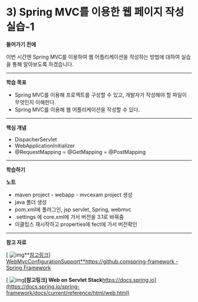 # 3) Spring MVC를 이용한 웹 페이지 작성 실습-1

**들어가기 전에**

이번 시간엔 Spring MVC를 이용하여 웹 어플리케이션을 작성하는 방법에 대하여 실습을 통해 알아보도록 하겠습니다.

 

 

------

**학습 목표**

- Spring MVC를 이용해 프로젝트를 구성할 수 있고, 개발자가 작성해야 할 파일이 무엇인지 이해한다.
- Spring MVC를 이용해 웹 어플리케이션을 작성할 수 있다.

 

 

------

**핵심 개념**

- DispacherServlet
- WebApplicationInitializer
- @RequestMapping = @GetMapping = @PostMapping



 

------

**학습하기**

**노트**

- maven project - webapp - mvcexam project 생성
- java 폴더 생성
- pom.xml에 플러그인, jsp servlet, Spring, webmvc
- .settings 에 core.xml에 가서 버전을 3.1로 바꿔줌
- 이클립스 재시작하고 properties에 fect에 가서 버전확인

------

**참고 자료**

[ ![img](https://cphinf.pstatic.net/mooc/20180219_1/1519005924957WqtFg_PNG/vqqCHR7IDcLcwZlBXyTy.png?type=mfullfill_199_148)**[참고링크\] WebMvcConfigurationSupport**https://github.comspring-framework - Spring Framework](https://github.com/spring-projects/spring-framework/blob/master/spring-webmvc/src/main/java/org/springframework/web/servlet/config/annotation/WebMvcConfigurationSupport.java)

[ ![img](https://cphinf.pstatic.net/mooc/20201031_220/16041456742168pyN0_PNG/xsfzeo3FxGBhxNZ2dgSo.png?type=ffn199_148)**[참고링크\] Web on Servlet Stack**https://docs.spring.io](https://docs.spring.io/spring-framework/docs/current/reference/html/web.html)